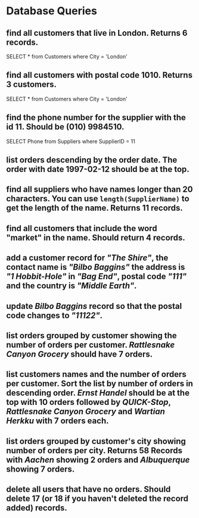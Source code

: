 # Database Queries

## find all customers that live in London. Returns 6 records.

SELECT * from Customers
where City = 'London'

## find all customers with postal code 1010. Returns 3 customers.

SELECT * from Customers
where City = 'London'

## find the phone number for the supplier with the id 11. Should be (010) 9984510.

SELECT Phone from Suppliers
where SupplierID = 11

## list orders descending by the order date. The order with date 1997-02-12 should be at the top.



## find all suppliers who have names longer than 20 characters. You can use `length(SupplierName)` to get the length of the name. Returns 11 records.



## find all customers that include the word "market" in the name. Should return 4 records.



## add a customer record for _"The Shire"_, the contact name is _"Bilbo Baggins"_ the address is _"1 Hobbit-Hole"_ in _"Bag End"_, postal code _"111"_ and the country is _"Middle Earth"_.



## update _Bilbo Baggins_ record so that the postal code changes to _"11122"_.



## list orders grouped by customer showing the number of orders per customer. _Rattlesnake Canyon Grocery_ should have 7 orders.



## list customers names and the number of orders per customer. Sort the list by number of orders in descending order. _Ernst Handel_ should be at the top with 10 orders followed by _QUICK-Stop_, _Rattlesnake Canyon Grocery_ and _Wartian Herkku_ with 7 orders each.



## list orders grouped by customer's city showing number of orders per city. Returns 58 Records with _Aachen_ showing 2 orders and _Albuquerque_ showing 7 orders.



## delete all users that have no orders. Should delete 17 (or 18 if you haven't deleted the record added) records.
